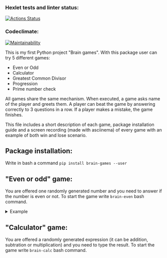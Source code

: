 ### Hexlet tests and linter status:
[![Actions Status](https://github.com/algrince/python-project-lvl1/workflows/hexlet-check/badge.svg)](https://github.com/algrince/python-project-lvl1/actions)

### Codeclimate:
[![Maintainability](https://api.codeclimate.com/v1/badges/8fffcda03c60485222de/maintainability)](https://codeclimate.com/github/algrince/python-project-lvl1/maintainability)

This is my first Python project "Brain games". With this package user can try 5 different games:
- Even or Odd
- Calculator
- Greatest Common Divisor
- Progression
- Prime number check

All games share the same mechanism. When executed, a game asks name of the player and greets them. A player can beat the game by answering correctly to 3 questions in a row. If a player makes a mistake, the game finishes. 

This file includes a short description of each game, package installation guide and a screen recording (made with asciinema) of every game with an example of both win and lose scenario.


## Package installation: 
Write in bash a command `pip install brain-games --user`


## "Even or odd" game: 
You are offered one randomly generated number and you need to answer if the number is even or not.
To start the game write `brain-even` bash command.

<details>
  <summary>Example</summary>
<a href="https://asciinema.org/a/YyeRvYl74PWAbN0xdVtbR1f9T" target="_blank"><img src="https://asciinema.org/a/YyeRvYl74PWAbN0xdVtbR1f9T.svg" /></a>
</details>

## "Calculator" game: 
You are offered a randomly generated expression (it can be addition, subtration or multiplication) and you need to type the result.
To start the game write `brain-calc` bash command.
